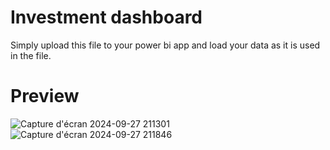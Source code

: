 # Investment dashboard

Simply upload this file to your power bi app and load your data as it is used in the file.

# Preview

![Capture d'écran 2024-09-27 211301](https://github.com/user-attachments/assets/b4f545e6-17be-49a0-9044-6708438515f7)
![Capture d'écran 2024-09-27 211846](https://github.com/user-attachments/assets/08bd0809-ae5b-4a2d-9d6c-f43512eadd29)
